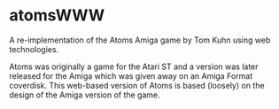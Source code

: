 atomsWWW
========

A re-implementation of the Atoms Amiga game by Tom Kuhn using web technologies.

Atoms was originally a game for the Atari ST and a version was later released
for the Amiga which was given away on an Amiga Format coverdisk. This web-based
version of Atoms is based (loosely) on the design of the Amiga version of the
game.
